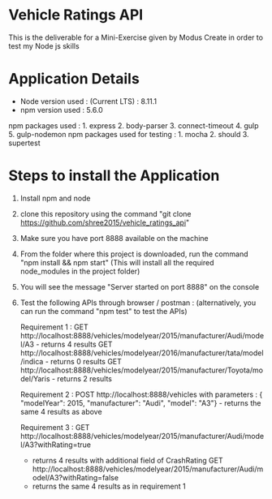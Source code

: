# Vehicle Ratings API
This is the deliverable for a Mini-Exercise given by Modus Create in order to test my Node js skills

# Application Details 
* Node version used : (Current LTS) : 8.11.1
* npm version used : 5.6.0

npm packages used : 
    1. express
    2. body-parser
    3. connect-timeout
    4. gulp
    5. gulp-nodemon
npm packages used for testing : 
    1. mocha
    2. should
    3. supertest
    

# Steps to install the Application 
1. Install npm and node 
2. clone this repository using the command "git clone https://github.com/shree2015/vehicle_ratings_api"
3. Make sure you have port 8888 available on the machine
3. From the folder where this project is downloaded, run the command "npm install && npm start" 
    (This will install all the required node_modules in the project folder)
4. You will see the message "Server started on port 8888" on the console
5. Test the following APIs through browser / postman : (alternatively, you can run the command "npm test" to test the APIs)

    Requirement 1 : 
    GET http://localhost:8888/vehicles/modelyear/2015/manufacturer/Audi/model/A3 - returns 4 results
    GET http://localhost:8888/vehicles/modelyear/2016/manufacturer/tata/model/indica - returns 0 results
    GET http://localhost:8888/vehicles/modelyear/2015/manufacturer/Toyota/model/Yaris - returns 2 results
    
    Requirement 2 : 
    POST http://localhost:8888/vehicles 
    with parameters : { "modelYear": 2015, "manufacturer": "Audi", "model": "A3"} - returns the same 4 results as above

    Requirement 3 : 
    GET  http://localhost:8888/vehicles/modelyear/2015/manufacturer/Audi/model/A3?withRating=true 
    - returns 4 results with additional field of CrashRating
    GET  http://localhost:8888/vehicles/modelyear/2015/manufacturer/Audi/model/A3?withRating=false 
    - returns the same 4 results as in requirement 1 



